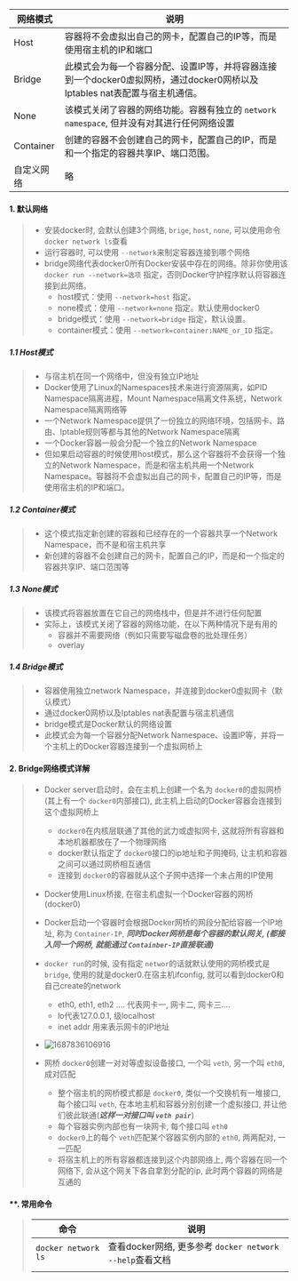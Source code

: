 | 网络模式   | 说明                                                                                                                       |
| ---------- | -------------------------------------------------------------------------------------------------------------------------- |
| Host       | 容器将不会虚拟出自己的网卡，配置自己的IP等，而是使用宿主机的IP和端口                                                       |
| Bridge     | 此模式会为每一个容器分配、设置IP等，并将容器连接到一个docker0虚拟网桥，通过docker0网桥以及Iptables nat表配置与宿主机通信。 |
| None       | 该模式关闭了容器的网络功能。容器有独立的 `network namespace`, 但并没有对其进行任何网络设置                               |
| Container  | 创建的容器不会创建自己的网卡，配置自己的IP，而是和一个指定的容器共享IP、端口范围。                                         |
| 自定义网络 | 略                                                                                                                         |

#### 1. 默认网络

> * 安装docker时, 会默认创建3个网络, `brige`, `host`, `none`, 可以使用命令 ``docker network ls``查看
> * 运行容器时, 可以使用 `--network`来制定容器连接到哪个网络
> * bridge网络代表docker0所有Docker安装中存在的网络。除非你使用该 `docker run --network=选项` 指定，否则Docker守护程序默认将容器连接到此网络。
>   * host模式：使用 `--network=host` 指定。
>   * none模式：使用 `--network=none` 指定。默认使用docker0
>   * bridge模式：使用 `--network=bridge` 指定，默认设置。
>   * container模式：使用 `--network=container:NAME_or_ID` 指定。

##### 1.1 Host模式

> - 与宿主机在同一个网络中，但没有独立IP地址
> - Docker使用了Linux的Namespaces技术来进行资源隔离，如PID Namespace隔离进程，Mount Namespace隔离文件系统，Network Namespace隔离网络等
> - 一个Network Namespace提供了一份独立的网络环境，包括网卡、路由、Iptable规则等都与其他的Network Namespace隔离
> - 一个Docker容器一般会分配一个独立的Network Namespace
> - 但如果启动容器的时候使用host模式，那么这个容器将不会获得一个独立的Network Namespace，而是和宿主机共用一个Network Namespace。容器将不会虚拟出自己的网卡，配置自己的IP等，而是使用宿主机的IP和端口。

##### 1.2 Container模式

> - 这个模式指定新创建的容器和已经存在的一个容器共享一个Network Namespace，而不是和宿主机共享
> - 新创建的容器不会创建自己的网卡，配置自己的IP，而是和一个指定的容器共享IP、端口范围等

##### 1.3 None模式

> - 该模式将容器放置在它自己的网络栈中，但是并不进行任何配置
> - 实际上，该模式关闭了容器的网络功能，在以下两种情况下是有用的
>   - 容器并不需要网络（例如只需要写磁盘卷的批处理任务）
>   - overlay

##### 1.4 Bridge模式

> - 容器使用独立network Namespace，并连接到docker0虚拟网卡（默认模式）
> - 通过docker0网桥以及Iptables nat表配置与宿主机通信
> - bridge模式是Docker默认的网络设置
> - 此模式会为每一个容器分配Network Namespace、设置IP等，并将一个主机上的Docker容器连接到一个虚拟网桥上

#### 2. Bridge网络模式详解

> - Docker server启动时，会在主机上创建一个名为 `docker0`的虚拟网桥(其上有一个 `docker0`内部接口), 此主机上启动的Docker容器会连接到这个虚拟网桥上
>
>   - `docker0`在内核层联通了其他的武力或虚拟网卡, 这就将所有容器和本地机器都放在了一个物理网络
>   - docker默认指定了 `docker0`接口的ip地址和子网掩码, 让主机和容器之间可以通过网桥相互通信
>   - 连接到 `docker0`的容器就从这个子网中选择一个未占用的IP使用
> - Docker使用Linux桥接, 在宿主机虚拟一个Docker容器的网桥(docker0)
> - Docker启动一个容器时会根据Docker网桥的网段分配给容器一个IP地址, 称为 `Container-IP`, ***同时Docker网桥是每个容器的默认网关, (都接入同一个网桥, 就能通过 `Containber-IP`直接联通)***
> - `docker run`的时候, 没有指定 `networ`的话就默认使用的网桥模式是 `bridge`, 使用的就是docker0.在宿主机ifconfig, 就可以看到docker0和自己create的network
>
>   - eth0, eth1, eth2 .... 代表网卡一, 网卡二, 网卡三....
>   - lo代表127.0.0.1, 级localhost
>   - inet addr 用来表示网卡的IP地址
> - ![1687836106916](https://file+.vscode-resource.vscode-cdn.net/d%3A/file_save/workspace/note_cloud/%E5%AD%A6%E4%B9%A0/docker/2.docker%E5%AD%A6%E4%B9%A0/image/1.docker%E7%BD%91%E7%BB%9C/1docker_bridge%E7%BD%91%E7%BB%9C%E6%8B%93%E6%89%91.png)
> - 网桥 `docker0`创建一对对等虚拟设备接口, 一个叫 `veth`, 另一个叫 `eth0`, 成对匹配
>
>   - 整个宿主机的网桥模式都是 `docker0`, 类似一个交换机有一堆接口, 每个接口叫 `veth`, 在本地主机和容器分别创建一个虚拟接口, 并让他们彼此联通(***这样一对接口叫 `veth pair`***)
>   - 每个容器实例内部也有一块网卡, 每个接口叫 `eth0`
>   - `docker0`上的每个 `veth`匹配某个容器实例内部的 `eth0`, 两两配对, 一一匹配
>   - 将宿主机上的所有容器都连接到这个内部网络上, 两个容器在同一个网络下, 会从这个网关下各自拿到分配的ip, 此时两个容器的网络是互通的

#### **. 常用命令

>
> | 命令                  | 说明                                                       |
> | --------------------- | ---------------------------------------------------------- |
> | `docker network ls` | 查看docker网络, 更多参考 `docker network --help`查看文档 |
> |                       |                                                            |

